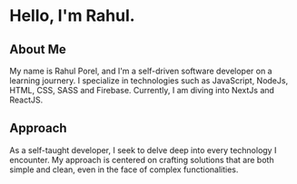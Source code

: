 # Hello, I'm Rahul.

## About Me

My name is Rahul Porel, and I'm a self-driven software developer on a learning journery. I specialize in technologies such as JavaScript, NodeJs, HTML, CSS, SASS and Firebase. Currently, I am diving into NextJs and ReactJS.

## Approach

As a self-taught developer, I seek to delve deep into every technology I encounter. My approach is centered on crafting solutions that are both simple and clean, even in the face of complex functionalities.


